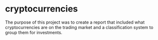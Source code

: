 # cryptocurrencies

The purpose of this project was to create a report that included what cryptocurrencies are on the trading market and a classification system to group them for investments.
